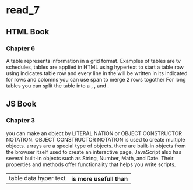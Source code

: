 # read_7

## HTML Book

### Chapter 6
A table represents information in a grid format. 
Examples of tables are tv schedules, tables are applied in HTML using <table> hypertext to start a table row using <tr> indicates table row  and every line in the <tr> will be written in <td> table data hyper text <th> is more usefull than <tr> its indicated for rows and colomns you can use span to merge 2 rows togother For long tables you can split the table into a <thead>, <tbody>, and <tfoot>.

## JS Book

### Chapter 3 
you can make an object by LITERAL NATION or OBJECT CONSTRUCTOR NOTATION.
OBJECT CONSTRUCTOR NOTATION is used to create multiple objects.
arrays are a special type of objects.
there are built-in objects from the browser itself used to create an interactive page, JavaScript also has several built-in objects such as String, Number, Math, and Date. Their properties and methods offer functionality that helps you write scripts.
